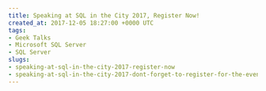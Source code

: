 ```yaml
---
title: Speaking at SQL in the City 2017, Register Now!
created_at: 2017-12-05 18:27:00 +0000 UTC
tags:
- Geek Talks
- Microsoft SQL Server
- SQL Server
slugs:
- speaking-at-sql-in-the-city-2017-register-now
- speaking-at-sql-in-the-city-2017-dont-forget-to-register-for-the-event
---
```

